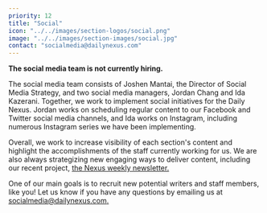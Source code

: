 ```yaml
---
priority: 12
title: "Social"
icon: "../../images/section-logos/social.png"
image: "../../images/section-images/social.jpg"
contact: "socialmedia@dailynexus.com"
---
```

**The social media team is not currently hiring.**
 
The social media team consists of Joshen Mantai, the Director of Social Media Strategy, and two social media managers, Jordan Chang and Ida Kazerani. Together, we work to implement social initiatives for the Daily Nexus. Jordan works on scheduling regular content to our Facebook and Twitter social media channels, and Ida works on Instagram, including numerous Instagram series we have been implementing.
 
Overall, we work to increase visibility of each section's content and highlight the accomplishments of the staff currently working for us. We are also always strategizing new engaging ways to deliver content, including our recent project, [the Nexus weekly newsletter.](https://dailynexus.us19.list-manage.com/subscribe?u=c7afb6c46dbbdcd7bb0bd8919&id=7220084bdc)
 
One of our main goals is to recruit new potential writers and staff members, like you! Let us know if you have any questions by emailing us at [socialmedia@dailynexus.com.](mailto:socialmedia@dailynexus.com)